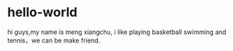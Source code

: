 # hello-world
hi guys,my name is meng xiangchu, i like playing basketball swimming and tennis，we can be make friend.

